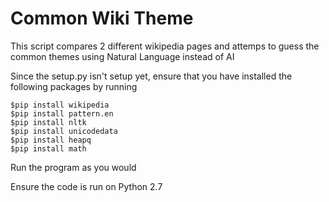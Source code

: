 # Common Wiki Theme
 This script compares 2 different wikipedia pages and attemps to guess the common themes using Natural Language instead of AI

 Since the setup.py isn't setup yet, ensure that you have installed the following packages by running
```
$pip install wikipedia
$pip install pattern.en
$pip install nltk
$pip install unicodedata
$pip install heapq
$pip install math
 ```
Run the program as you would

Ensure the code is run on Python 2.7

